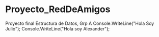 # Proyecto_RedDeAmigos
Proyecto final Estructura de Datos, Grp A
Console.WriteLine("Hola Soy Julio");
Console.WriteLine("Hola soy Alexander");
